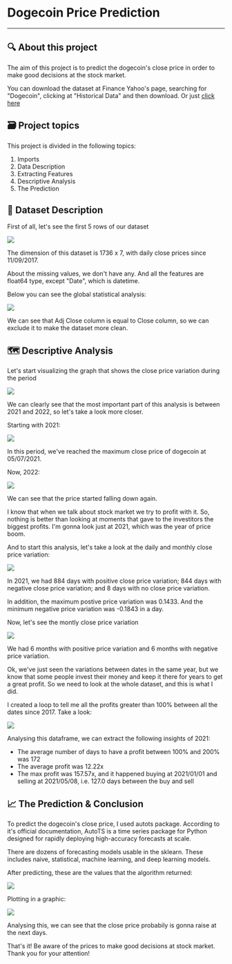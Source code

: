 # Dogecoin Price Prediction

****

## 🔍 About this project 

The aim of this project is to predict the dogecoin's close price in order to make good decisions at the stock market.

You can download the dataset at Finance Yahoo's page, searching for "Dogecoin", clicking at "Historical Data" and then download. Or just <a href="https://finance.yahoo.com/quote/DOGE-USD/history?p=DOGE-USD" target="_blank">click here</a>

## 🗃️ Project topics

This project is divided in the following topics:
<ol>
  <li> Imports
  <li> Data Description
  <li> Extracting Features
  <li> Descriptive Analysis
  <li> The Prediction
</ol>

## 📍 Dataset Description

First of all, let's see the first 5 rows of our dataset

<img src="https://i.ibb.co/kx24MsK/Top-5-rows.png">

The dimension of this dataset is 1736 x 7, with daily close prices since 11/09/2017. 

About the missing values, we don't have any. And all the features are float64 type, except "Date", which is datetime.

Below you can see the global statistical analysis:

<img src="https://i.ibb.co/MkmZWGq/Screenshot-8.png">

We can see that Adj Close column is equal to Close column, so we can exclude it to make the dataset more clean.

## 🗺️ Descriptive Analysis

Let's start visualizing the graph that shows the close price variation during the period

<img src="https://i.ibb.co/YpN2bRp/Screenshot-1.png">

We can clearly see that the most important part of this analysis is between 2021 and 2022, so let's take a look more closer. 

Starting with 2021:

<img src="https://i.ibb.co/bNHf68T/Screenshot-2.png">

In this period, we've reached the maximum close price of dogecoin at 05/07/2021. 

Now, 2022:

<img src="https://i.ibb.co/852fmCZ/Screenshot-3.png">

We can see that the price started falling down again.

I know that when we talk about stock market we try to profit with it. So, nothing is better than looking at moments that gave to the investitors the biggest profits. I'm gonna look just at 2021, which was the year of price boom. 

And to start this analysis, let's take a look at the daily and monthly close price variation:

<img src="https://i.ibb.co/wBGfb4Q/Screenshot-4.png">

In 2021, we had 884 days with positive close price variation; 844 days with negative close price variation; and 8 days with no close price variation. 

In addition, the maximum postive price variation was 0.1433. And the minimum negative price variation was -0.1843 in a day.

Now, let's see the montly close price variation

<img src="https://i.ibb.co/fkFBKbX/Screenshot-5.png">

We had 6 months with positive price variation and 6 months with negative price variation.

Ok, we've just seen the variations between dates in the same year, but we know that some people invest their money and keep it there for years to get a great profit. So we need to look at the whole dataset, and this is what I did. 

I created a loop to tell me all the profits greater than 100% between all the dates since 2017. Take a look:

<img src="https://i.ibb.co/zs316cW/Screenshot-9.png">

Analysing this dataframe, we can extract the following insights of 2021:

<ul>
  <li> The average number of days to have a profit between 100% and 200% was 172 
  <li> The average profit was 12.22x
  <li> The max profit was 157.57x, and it happened buying at 2021/01/01 and selling at 2021/05/08, i.e. 127.0 days between the buy and sell
</ul>

## 📈 The Prediction & Conclusion

To predict the dogecoin's close price, I used autots package. According to it's official documentation, AutoTS is a time series package for Python designed for rapidly deploying high-accuracy forecasts at scale. 

There are dozens of forecasting models usable in the sklearn. These includes naive, statistical, machine learning, and deep learning models.

After predicting, these are the values that the algorithm returned:

<img src="https://i.ibb.co/GQVBCwt/Screenshot-6.png">

Plotting in a graphic:

<img src="https://i.ibb.co/cJCGzWZ/Screenshot-7.png">

Analysing this, we can see that the close price probabily is gonna raise at the next days.

That's it! Be aware of the prices to make good decisions at stock market. Thank you for your attention!
